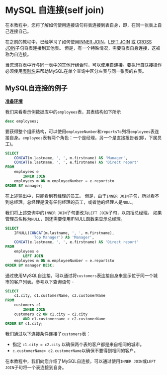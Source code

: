 # MySQL 自连接(self join)

在本教程中，您将了解如何使用连接语句将表连接到表自身，即，在同一张表上自己连接自己。

在之前的教程中，已经学习了如何使用[INNER JOIN](./join-inner.html)，[LEFT JOIN](./join-left.html) 或 [CROSS JOIN](./join-cross.html)子句将表连接到其他表。 但是，有一个特殊情况，需要将表自身连接，这被称为自连接。

当您想将表中行与同一表中的其他行组合时，可以使用自连接。要执行自联接操作必须使用[表别名](./alias.html)来帮助MySQL在单个查询中区分左表与同一张表的右表。

## MySQL自连接的例子

**[准备环境](./setup.html)**

我们来看看示例数据库中的`employees`表，其表结构如下所示

```sql
desc employees;
```

要获得整个组织结构，可以使用`employeeNumber`和`reportsTo`列将`employees`表连接自身。`employees`表有两个角色：一个是经理，另一个是直接报告者(即，下属员工)。

```sql
SELECT 
    CONCAT(m.lastname, ', ', m.firstname) AS 'Manager',
    CONCAT(e.lastname, ', ', e.firstname) AS 'Direct report'
FROM
    employees e
        INNER JOIN
    employees m ON m.employeeNumber = e.reportsto
ORDER BY manager;
```

在上述输出中，只能看到有经理的员工。 但是，由于`INNER JOIN`子句，所以看不到总经理。总经理是没有任何经理的员工，或者他的经理人是`NULL`。

我们将上述查询中的`INNER JOIN`子句更改为`LEFT JOIN`子句，以包括总经理。 如果管理员名称为`NULL`，则还需要使用IFNULL函数来显示总经理。

```sql
SELECT 
    IFNULL(CONCAT(m.lastname, ', ', m.firstname),
            'Top Manager') AS 'Manager',
    CONCAT(e.lastname, ', ', e.firstname) AS 'Direct report'
FROM
    employees e
        LEFT JOIN
    employees m ON m.employeeNumber = e.reportsto
ORDER BY manager DESC;
```

通过使用MySQL自连接，可以通过将`customers`表连接自身来显示位于同一个城市的客户列表。参考以下查询语句 - 

```sql
SELECT 
    c1.city, c1.customerName, c2.customerName
FROM
    customers c1
        INNER JOIN
    customers c2 ON c1.city = c2.city
        AND c1.customername > c2.customerName
ORDER BY c1.city;
```

我们通过以下连接条件连接了`customers`表：

- 指定 `c1.city = c2.city` 以确保两个表的客户都是来自相同的城市。
- `c.customerName> c2.customerName`以确保不要得到相同的客户。

在本教程中，我们向您介绍了MySQL自连接，可以通过使用`INNER JOIN`或`LEFT JOIN`子句将一个表连接到自身。